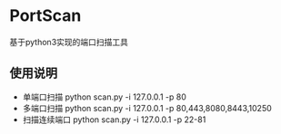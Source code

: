 # PortScan
基于python3实现的端口扫描工具

## 使用说明
* 单端口扫描
python scan.py -i 127.0.0.1 -p 80
* 多端口扫描
python scan.py -i 127.0.0.1 -p 80,443,8080,8443,10250
* 扫描连续端口
python scan.py -i 127.0.0.1 -p 22-81
